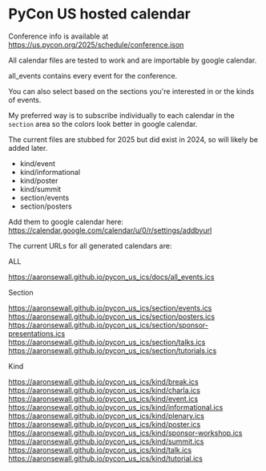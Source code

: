 # PyCon US hosted calendar 

Conference info is available at https://us.pycon.org/2025/schedule/conference.json

All calendar files are tested to work and are importable by google calendar.

all_events contains every event for the conference.

You can also select based on the sections you're interested in or the kinds of events.

My preferred way is to subscribe individually to each calendar in the `section` area so the colors
look better in google calendar.

The current files are stubbed for 2025 but did exist in 2024, so will likely be added later.
* kind/event
* kind/informational
* kind/poster
* kind/summit
* section/events
* section/posters

Add them to google calendar here:
https://calendar.google.com/calendar/u/0/r/settings/addbyurl

The current URLs for all generated calendars are:

ALL

https://aaronsewall.github.io/pycon_us_ics/docs/all_events.ics

Section

https://aaronsewall.github.io/pycon_us_ics/section/events.ics
https://aaronsewall.github.io/pycon_us_ics/section/posters.ics
https://aaronsewall.github.io/pycon_us_ics/section/sponsor-presentations.ics
https://aaronsewall.github.io/pycon_us_ics/section/talks.ics
https://aaronsewall.github.io/pycon_us_ics/section/tutorials.ics

Kind

https://aaronsewall.github.io/pycon_us_ics/kind/break.ics
https://aaronsewall.github.io/pycon_us_ics/kind/charla.ics
https://aaronsewall.github.io/pycon_us_ics/kind/event.ics
https://aaronsewall.github.io/pycon_us_ics/kind/informational.ics
https://aaronsewall.github.io/pycon_us_ics/kind/plenary.ics
https://aaronsewall.github.io/pycon_us_ics/kind/poster.ics
https://aaronsewall.github.io/pycon_us_ics/kind/sponsor-workshop.ics
https://aaronsewall.github.io/pycon_us_ics/kind/summit.ics
https://aaronsewall.github.io/pycon_us_ics/kind/talk.ics
https://aaronsewall.github.io/pycon_us_ics/kind/tutorial.ics
